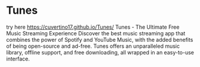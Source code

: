 # Tunes
try here https://cuvertino17.github.io/Tunes/
Tunes - The Ultimate Free Music Streaming Experience
Discover the best music streaming app that combines the power of Spotify and YouTube Music, with the added benefits of being open-source and ad-free. Tunes offers an unparalleled music library, offline support, and free downloading, all wrapped in an easy-to-use interface.
